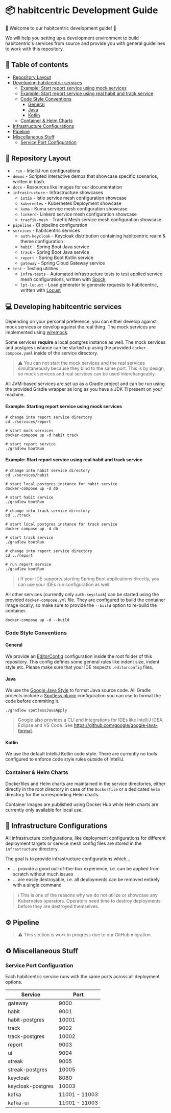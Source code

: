 # 📦 habitcentric Development Guide

🎈 Welcome to our habitcentric development guide! 👋

We will help you setting up a development environment to build habitcentric's services from source
and provide you with general guidelines to work with this repository.

## 📖 Table of contents

- [Repository Layout](#respository-layout)
- [Developing habitcentric services](#-developing-habitcentric-services)
    - [Example: Start report service using mock services](#example-starting-report-service-using-mock-services)
    - [Example: Start report service using real habit and track service](#example-start-report-service-using-real-habit-and-track-service)
    - [Code Style Conventions](#code-style-conventions)
        - [General](#general)
        - [Java](#java)
        - [Kotlin](#kotlin)
    - [Container & Helm Charts](#container--helm-charts)
- [Infrastructure Configurations](#infrastructure-configurations)
- [Pipeline](#pipeline)
- [Miscellaneous Stuff](#-miscellaneous-stuff)
    - [Service Port Configuration](#service-port-configuration)

## 📄 Repository Layout

- `.run` - IntelliJ run configurations
- `demos` - Scripted interactive demos that showcase specific scenarios, written in bash.
- `docs` - Resources like images for our documentation
- `infrastructure` - Infrastructure showcases
    - `istio` - Istio service mesh configuration showcase
    - `kubernetes` - Kubernetes Deployment showcase
    - `kuma` - Kuma service mesh configuration showcase
    - `linkerd`- Linkerd service mesh configuration showcase
    - `traefik-mesh` - Traefik Mesh service mesh configuration showcase
- `pipeline` - CI pipeline configuration
- `services` - habitcentric services
    - `auth-keycloak` - Keycloak distribution containing habitcentric realm & theme configuration
    - `habit` - Spring Boot Java service
    - `track` - Spring Boot Java service
    - `report` - Spring Boot Kotlin service
    - `gateway` - Spring Cloud Gateway service
- `test` - Testing utilities
    - `infra-tests` - Automated infrastructure tests to test applied service mesh configurations,
      written with [Spock](https://spockframework.org/)
    - `lpt-locust` - Load generator to generate requests to habitcentric, written with
      [Locust](https://locust.io/)

## 💻 Developing habitcentric services

Depending on your personal preference, you can either develop against mock services or develop
against the real thing. The mock services are implemented using [wiremock](http://wiremock.org/).

Some services **require** a local postgres instance as well.
The mock services and postgres instance can be started up using the provided `docker-compose.yaml`
inside of the service directory.

> ⚠️ You can not start the mock services and the real services simultaneously because they bind to
> the same port.
> This is by design, so mock services and real services can be used interchangeably.

All JVM-based services are set up as a Gradle project and can be run using the provided Gradle
wrapper as long as you have a JDK 11 present on your machine.

#### Example: Starting report service using mock services

```shell
# change into report service directory
cd ./services/report

# start mock services
docker-compose up -d habit track

# start report service
./gradlew bootRun
```

#### Example: Start report service using real habit and track service

```shell
# change into habit service directory
cd ./services/habit

# start local postgres instance for habit service
docker-compose up -d db

# start habit service
./gradlew bootRun

# change into track service directory
cd ../track

# start local postgres instance for track service
docker-compose up -d db

# start track service
./gradlew bootRun

# change into report service directory
cd ../report

# run report service
./gradlew bootRun
```

> ℹ️ If your IDE supports starting Spring Boot applications directly, you can use your IDEs run
> configuration as well.

All other services (currently only `auth-keycloak`) can be started using the provided
`docker-compose.yml` file.
They are configured to build the container image locally, so make sure to provide the `--build`
option to re-build the container.

```shell
docker-compose up -d --build
```

### Code Style Conventions

#### General

We provide an [EditorConfig](https://editorconfig.org/) configuration inside the root folder of this
repository.
This config defines some general rules like indent size, indent style etc.
Please make sure that your IDE respects `.editorconfig` files.

#### Java

We use the [Google Java Style](https://google.github.io/styleguide/javaguide.html) to format Java
source code.
All Gradle projects include a [Spotless plugin](https://github.com/diffplug/spotless) configuration
you can use to format the code before commiting it.

```shell
./gradlew spotlessJavaApply
```

> Google also provides a CLI and integrations for IDEs like IntelliJ IDEA, Eclipse and VS Code.
> See https://github.com/google/google-java-format.

#### Kotlin

We use the default IntelliJ Kotlin code style.
There are currently no tools configured to enforce code style rules outside of IntelliJ.

### Container & Helm Charts

Dockerfiles and Helm charts are maintained in the service directories, either directly in the root
directory in case of the `Dockerfile` or a dedicated `helm` directory for the corresponding Helm
charts.

Container images are published using Docker Hub while Helm charts are currently only available
for local use.

## 🔌 Infrastructure Configurations

All infrastructure configurations, like deployment configurations for different deployment targets
or service mesh config files are stored in the `infrastructure` directory.

The goal is to provide infrastructure configurations which...

- ... provide a good out-of-the-box experience, i.e. can be applied from scratch without much issues
- ... are easily destroyable, i.e. all deployments can be removed entirely with a single command

> ℹ️ This is one of the reasons why we do not utilize or showcase any Kubernetes operators.
> Operators need time to destroy deployments before they are destroyed themselves.

## ⚙️ Pipeline

> ⚠️ This section is work in progress due to our GitHub migration.

## ♻️ Miscellaneous Stuff

### Service Port Configuration

Each habitcentric service runs with the same ports across all deployment options.

| Service           | Port          |
|-------------------|---------------|
| gateway           | 9000          |
| habit             | 9001          |
| habit-postgres    | 10001         |
| track             | 9002          |
| track-postgres    | 10002         |
| report            | 9003          |
| ui                | 9004          |
| streak            | 9005          |
| streak-postgres   | 10005         |
| keycloak          | 8080          |
| keycloak-postgres | 10003         |
| kafka             | 11001 - 11003 |
| kafka-ui          | 11001 - 11003 |
